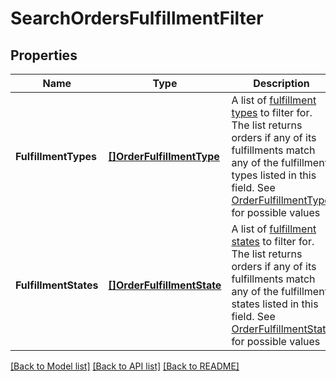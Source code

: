 # SearchOrdersFulfillmentFilter

## Properties

 Name                  | Type                                                    | Description                                                                                                                                                                                                                                                           | Notes                        
-----------------------|---------------------------------------------------------|-----------------------------------------------------------------------------------------------------------------------------------------------------------------------------------------------------------------------------------------------------------------------|------------------------------
 **FulfillmentTypes**  | [**[]OrderFulfillmentType**](OrderFulfillmentType.md)   | A list of [fulfillment types](entity:OrderFulfillmentType) to filter for. The list returns orders if any of its fulfillments match any of the fulfillment types listed in this field. See [OrderFulfillmentType](#type-orderfulfillmenttype) for possible values      | [optional] [default to null] 
 **FulfillmentStates** | [**[]OrderFulfillmentState**](OrderFulfillmentState.md) | A list of [fulfillment states](entity:OrderFulfillmentState) to filter for. The list returns orders if any of its fulfillments match any of the fulfillment states listed in this field. See [OrderFulfillmentState](#type-orderfulfillmentstate) for possible values | [optional] [default to null] 

[[Back to Model list]](../README.md#documentation-for-models) [[Back to API list]](../README.md#documentation-for-api-endpoints) [[Back to README]](../README.md)

